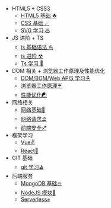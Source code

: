 
- HTML5 + CSS3
  - [HTML5 基础 ☘](H5C3/HTML5.md)
  - [CSS 基础 ☄](H5C3/CSS3基础.md)
  - [SVG 学习 ♨](H5C3/SVG学习.md)
- JS 进阶 + TS
  - [js 基础语法 ⛵](JS+TS/Javascript基础语法学习总结.md)
  - [js 进阶 ☢](JS+TS/Javascript进阶.md)
  - [Ts 学习 🐾](JS+TS/TypeScript学习.md)
- DOM 相关 + 浏览器工作原理及性能优化
  - [DOM/BOM/Web APIS 学习☃](DOM_BOM/DOM_BOM_Web%20APIS%20学习总结.md)
  - [浏览器工作原理☔](Browser/浏览器工作原理.md)
  - [性能优化☯](Browser/性能优化.md)
- 网络相关
  - [网络基础🍯](Network/网络基础.md)
  - [网络请求⛱](Network/网络请求.md)
  - [前端安全♐](Network/前端安全.md)
- 框架学习
  - [Vue✌](Framework/学习Vue.md)
  - [React🌂](Framework/学习React.md)
- GIT 基础
  - [git 学习⛳](Git/Git基础.md)
- 后端服务
  - [MongoDB 基础⛄](Baas/MongoDB基础.md)
  - [NodeJS 模块🌋](Baas/NodeJS模块.md)
  - [Serverless✊](Baas/serverless.md)
